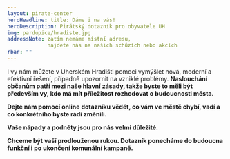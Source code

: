 ```yaml
---
layout: pirate-center
heroHeadline: title: Dáme i na vás!
heroDescription: Pirátský dotazník pro obyvatele UH 
img: pardupice/hradiste.jpg
addressNote: zatím nemáme místní adresu,
             najdete nás na našich schůzích nebo akcích 
rbar: ""
---
```

I vy nám můžete v Uherském Hradišti pomoci vymýšlet nová, moderní a efektivní řešení, případně upozornit na vzniklé problémy. <strong>Naslouchání občanům patří mezi naše hlavní zásady, takže byste to měli být především vy, kdo má mít příležitost rozhodovat o budoucnosti města.

**Dejte nám pomocí online dotazníku vědět, co vám ve městě chybí, vadí a co konkrétního byste rádi změnili.** 

Vaše nápady a podněty jsou pro nás velmi důležité. 

Chceme být vaší prodlouženou rukou. Dotazník ponecháme do budoucna funkční i po ukončení komunální kampaně.


